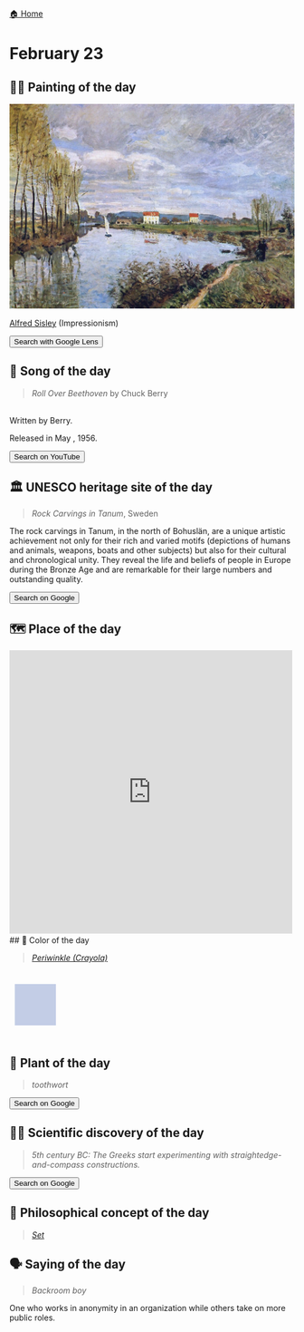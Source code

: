 
[🏠 Home](../../index.md)

# February 23

## 🧑‍🎨 Painting of the day

<img width="600" src="../img/Alfred_Sisley_2.jpg">

[Alfred Sisley](http://en.wikipedia.org/wiki/Alfred_Sisley) (Impressionism)

<button class="btn btn-success"
onclick=" window.open('https://lens.google.com/uploadbyurl?url=https://iretes.github.io/one-a-day/data/img/Alfred_Sisley_2.jpg','_blank')">
Search with Google Lens
</button>

## 🎼 Song of the day

> *Roll Over Beethoven*
by Chuck Berry

<br />Written by Berry.

Released in May , 1956.

<button class="btn btn-success"
onclick=" window.open('http://www.youtube.com/search?q=Roll Over Beethoven by Chuck Berry','_blank')">
Search on YouTube
</button>

## 🏛️ UNESCO heritage site of the day

> *Rock Carvings in Tanum*, Sweden

<p>The rock carvings in Tanum, in the north of Bohuslän, are a unique artistic achievement not only for their rich and varied motifs (depictions of humans and animals, weapons, boats and other subjects) but also for their cultural and chronological unity. They reveal the life and beliefs of people in Europe during the Bronze Age and are remarkable for their large numbers and outstanding quality.</p>

<button class="btn btn-success"
onclick=" window.open('http://www.google.com/search?q=Rock Carvings in Tanum','_blank')">
Search on Google
</button>

## 🗺️ Place of the day

<iframe
src="https://www.mapcrunch.com"
name="mapcrunch"
width="500"
height="500"
allowTransparency="true"
scrolling="no"
frameborder="0"
>
</iframe>
## 🎨 Color of the day

> *[Periwinkle (Crayola)](https://en.wikipedia.org/wiki/Periwinkle_(color)#Periwinkle_(Crayola))*

<div style="color:#C3CDE6; font-size: 100px;">&#9632;</div>

## 🌿 Plant of the day

> *toothwort*

<button class="btn btn-success"
onclick=" window.open('http://www.google.com/search?q=toothwort','_blank')">
Search on Google
</button>

## 🧑‍🔬 Scientific discovery of the day

> *5th century BC: The Greeks start experimenting with straightedge-and-compass constructions.*

<button class="btn btn-success"
onclick=" window.open('http://www.google.com/search?q=5th century BC: The Greeks start experimenting with straightedge-and-compass constructions.','_blank')">
Search on Google
</button>

## 💭 Philosophical concept of the day

> *[Set](https://en.wikipedia.org/wiki/Set_(mathematics))*

## 🗣️ Saying of the day

> *Backroom boy*

One
who works in anonymity in an organization while others take on more public roles.
